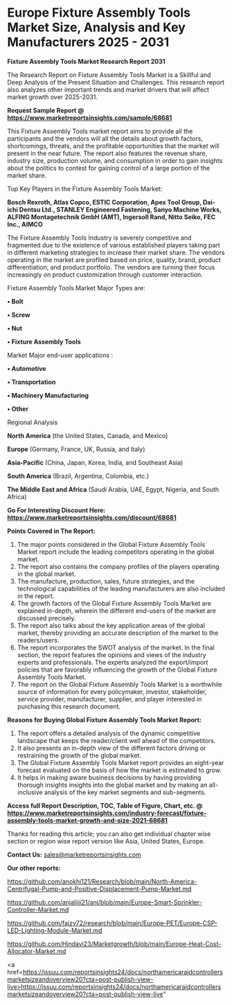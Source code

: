 # Europe Fixture Assembly Tools Market Size, Analysis and Key Manufacturers 2025 - 2031

<strong>Fixture Assembly Tools Market Research Report 2031</strong>

The Research Report on Fixture Assembly Tools Market is a Skillful and Deep Analysis of the Present Situation and Challenges. This research report also analyzes other important trends and market drivers that will affect market growth over 2025-2031.

<strong>Request Sample Report @ <a href=https://www.marketreportsinsights.com/sample/68681>https://www.marketreportsinsights.com/sample/68681</a></strong>

This Fixture Assembly Tools market report aims to provide all the participants and the vendors will all the details about growth factors, shortcomings, threats, and the profitable opportunities that the market will present in the near future. The report also features the revenue share, industry size, production volume, and consumption in order to gain insights about the politics to contest for gaining control of a large portion of the market share.

Top Key Players in the Fixture Assembly Tools Market:

<strong>Bosch Rexroth, Atlas Copco, ESTIC Corporation, Apex Tool Group, Dai-ichi Dentsu Ltd., STANLEY Engineered Fastening, Sanyo Machine Works, ALFING Montagetechnik GmbH (AMT), Ingersoll Rand, Nitto Seiko, FEC Inc., AIMCO</strong>

The Fixture Assembly Tools Industry is severely competitive and fragmented due to the existence of various established players taking part in different marketing strategies to increase their market share. The vendors operating in the market are profiled based on price, quality, brand, product differentiation, and product portfolio. The vendors are turning their focus increasingly on product customization through customer interaction.

Fixture Assembly Tools Market Major Types are:

<strong>• Bolt

• Screw

• Nut

• Fixture Assembly Tools</strong>

Market Major end-user applications :

<strong>• Automotive

• Transportation

• Machinery Manufacturing

• Other</strong>

Regional Analysis

</u><strong><b>North America</b></strong> (the United States, Canada, and Mexico)

<strong><b>Europe </b></strong>(Germany, France, UK, Russia, and Italy)

<strong><b>Asia-Pacific</b></strong> (China, Japan, Korea, India, and Southeast Asia)

<strong><b>South America</b></strong> (Brazil, Argentina, Colombia, etc.)

<strong><b>The Middle East and Africa</b></strong> (Saudi Arabia, UAE, Egypt, Nigeria, and South Africa)

<strong>Go For Interesting Discount Here: <a href=https://www.marketreportsinsights.com/discount/68681>https://www.marketreportsinsights.com/discount/68681</a></strong>

<strong>Points Covered in The Report:</strong>
<ol>
  <li>The major points considered in the Global Fixture Assembly Tools Market report include the leading competitors operating in the global market.</li>
  <li>The report also contains the company profiles of the players operating in the global market.</li>
  <li>The manufacture, production, sales, future strategies, and the technological capabilities of the leading manufacturers are also included in the report.</li>
  <li>The growth factors of the Global Fixture Assembly Tools Market are explained in-depth, wherein the different end-users of the market are discussed precisely.</li>
  <li>The report also talks about the key application areas of the global market, thereby providing an accurate description of the market to the readers/users.</li>
  <li>The report incorporates the SWOT analysis of the market. In the final section, the report features the opinions and views of the industry experts and professionals. The experts analyzed the export/import policies that are favorably influencing the growth of the Global Fixture Assembly Tools Market.</li>
  <li>The report on the Global Fixture Assembly Tools Market is a worthwhile source of information for every policymaker, investor, stakeholder, service provider, manufacturer, supplier, and player interested in purchasing this research document.</li>
</ol>
<strong>Reasons for Buying Global Fixture Assembly Tools Market Report:</strong>

<ol>
  <li>The report offers a detailed analysis of the dynamic competitive landscape that keeps the reader/client well ahead of the competitors.</li>
  <li>It also presents an in-depth view of the different factors driving or restraining the growth of the global market.</li>
  <li>The Global Fixture Assembly Tools Market report provides an eight-year forecast evaluated on the basis of how the market is estimated to grow.</li>
  <li>It helps in making aware business decisions by having providing thorough insights insights into the global market and by making an all-inclusive analysis of the key market segments and sub-segments.</li>
</ol>
<strong>Access full Report Description, TOC, Table of Figure, Chart, etc. @ <a href=https://www.marketreportsinsights.com/industry-forecast/fixture-assembly-tools-market-growth-and-size-2021-68681>https://www.marketreportsinsights.com/industry-forecast/fixture-assembly-tools-market-growth-and-size-2021-68681</a></strong>


Thanks for reading this article; you can also get individual chapter wise section or region wise report version like Asia, United States, Europe.

<strong>Contact Us:</strong>
sales@marketreportsinsights.com

<strong>Our other reports:</strong>

<a href=https://github.com/anokhi121/Research/blob/main/North-America-Centrifugal-Pump-and-Positive-Displacement-Pump-Market.md>https://github.com/anokhi121/Research/blob/main/North-America-Centrifugal-Pump-and-Positive-Displacement-Pump-Market.md</a>

<a href=https://github.com/anjaliiii21/anj/blob/main/Europe-Smart-Sprinkler-Controller-Market.md>https://github.com/anjaliiii21/anj/blob/main/Europe-Smart-Sprinkler-Controller-Market.md</a>

<a href=https://github.com/faizy72/research/blob/main/Europe-PET/Europe-CSP-LED-Lighting-Module-Market.md>https://github.com/faizy72/research/blob/main/Europe-PET/Europe-CSP-LED-Lighting-Module-Market.md</a>

<a href=https://github.com/Hindavi23/Marketgrowth/blob/main/Europe-Heat-Cost-Allocator-Market.md>https://github.com/Hindavi23/Marketgrowth/blob/main/Europe-Heat-Cost-Allocator-Market.md</a>

<a href=https://issuu.com/reportsinsights24/docs/northamericaraidcontrollersmarketsizeandoverview20?cta=post-publish-view-live>https://issuu.com/reportsinsights24/docs/northamericaraidcontrollersmarketsizeandoverview20?cta=post-publish-view-live</a>"
